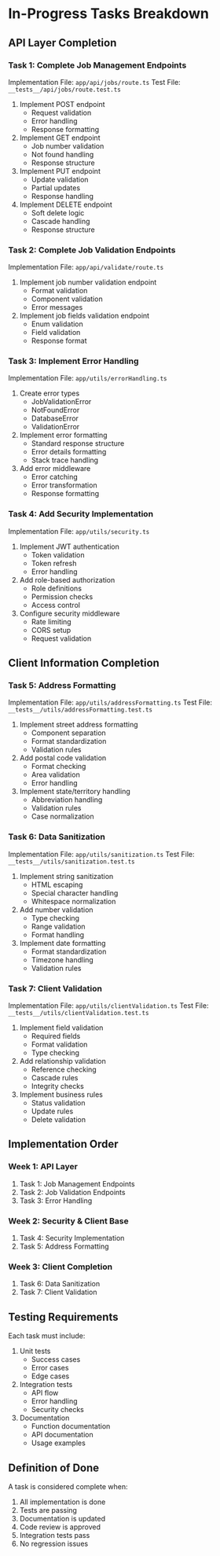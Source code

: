 # In-Progress Tasks Breakdown

## API Layer Completion

### Task 1: Complete Job Management Endpoints
Implementation File: `app/api/jobs/route.ts`
Test File: `__tests__/api/jobs/route.test.ts`
1. Implement POST endpoint
   - Request validation
   - Error handling
   - Response formatting
2. Implement GET endpoint
   - Job number validation
   - Not found handling
   - Response structure
3. Implement PUT endpoint
   - Update validation
   - Partial updates
   - Response handling
4. Implement DELETE endpoint
   - Soft delete logic
   - Cascade handling
   - Response structure

### Task 2: Complete Job Validation Endpoints
Implementation File: `app/api/validate/route.ts`
1. Implement job number validation endpoint
   - Format validation
   - Component validation
   - Error messages
2. Implement job fields validation endpoint
   - Enum validation
   - Field validation
   - Response format

### Task 3: Implement Error Handling
Implementation File: `app/utils/errorHandling.ts`
1. Create error types
   - JobValidationError
   - NotFoundError
   - DatabaseError
   - ValidationError
2. Implement error formatting
   - Standard response structure
   - Error details formatting
   - Stack trace handling
3. Add error middleware
   - Error catching
   - Error transformation
   - Response formatting

### Task 4: Add Security Implementation
Implementation File: `app/utils/security.ts`
1. Implement JWT authentication
   - Token validation
   - Token refresh
   - Error handling
2. Add role-based authorization
   - Role definitions
   - Permission checks
   - Access control
3. Configure security middleware
   - Rate limiting
   - CORS setup
   - Request validation

## Client Information Completion

### Task 5: Address Formatting
Implementation File: `app/utils/addressFormatting.ts`
Test File: `__tests__/utils/addressFormatting.test.ts`
1. Implement street address formatting
   - Component separation
   - Format standardization
   - Validation rules
2. Add postal code validation
   - Format checking
   - Area validation
   - Error handling
3. Implement state/territory handling
   - Abbreviation handling
   - Validation rules
   - Case normalization

### Task 6: Data Sanitization
Implementation File: `app/utils/sanitization.ts`
Test File: `__tests__/utils/sanitization.test.ts`
1. Implement string sanitization
   - HTML escaping
   - Special character handling
   - Whitespace normalization
2. Add number validation
   - Type checking
   - Range validation
   - Format handling
3. Implement date formatting
   - Format standardization
   - Timezone handling
   - Validation rules

### Task 7: Client Validation
Implementation File: `app/utils/clientValidation.ts`
Test File: `__tests__/utils/clientValidation.test.ts`
1. Implement field validation
   - Required fields
   - Format validation
   - Type checking
2. Add relationship validation
   - Reference checking
   - Cascade rules
   - Integrity checks
3. Implement business rules
   - Status validation
   - Update rules
   - Delete validation

## Implementation Order

### Week 1: API Layer
1. Task 1: Job Management Endpoints
2. Task 2: Job Validation Endpoints
3. Task 3: Error Handling

### Week 2: Security & Client Base
1. Task 4: Security Implementation
2. Task 5: Address Formatting

### Week 3: Client Completion
1. Task 6: Data Sanitization
2. Task 7: Client Validation

## Testing Requirements

Each task must include:
1. Unit tests
   - Success cases
   - Error cases
   - Edge cases
2. Integration tests
   - API flow
   - Error handling
   - Security checks
3. Documentation
   - Function documentation
   - API documentation
   - Usage examples

## Definition of Done

A task is considered complete when:
1. All implementation is done
2. Tests are passing
3. Documentation is updated
4. Code review is approved
5. Integration tests pass
6. No regression issues
